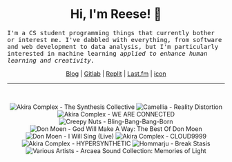 <h1 align="center">Hi, I'm Reese! 👋</h1>

<p><samp>I'm a CS student programming things that currently bother or interest me. I've dabbled with everything, from software and web development to data analysis, but I'm particularly interested in machine learning <i>applied to enhance human learning and creativity.</i></p></samp>

<p align="center">
 <a href="https://renys.dev">Blog</a> | <a href="https://gitlab.com/renys">Gitlab</a> | <a href="https://replit.com/@renys">Replit</a> | <a href="https://last.fm/user/i-dle">Last.fm</a> | <a href="https://picrew.me/en/image_maker/1453974">icon</a>
</p>

<hr class="dotted">
<br>
<!-- lastfm -->
<p align="center"><img src="https://lastfm.freetls.fastly.net/i/u/64s/3235f0c9ce754171c1f3412faf445e79.jpg" title="Akira Complex - The Synthesis Collective"> <img src="https://lastfm.freetls.fastly.net/i/u/64s/b0a5febd261e2ab4f4347830d4a917a7.jpg" title="Camellia - Reality Distortion"> <img src="https://lastfm.freetls.fastly.net/i/u/64s/e76fcd24d1d8e367f8409c63641a9c96.jpg" title="Akira Complex - WE ARE CONNECTED"> <img src="https://lastfm.freetls.fastly.net/i/u/64s/7fcb0a7db6d51486403d6864fb62aada.png" title="Creepy Nuts - Bling-Bang-Bang-Born"> <img src="https://lastfm.freetls.fastly.net/i/u/64s/3c085fe0b2ff4ddccdd402c1ea83f3fa.jpg" title="Don Moen - God Will Make A Way: The Best Of Don Moen"> <img src="https://lastfm.freetls.fastly.net/i/u/64s/3ffa26b6f67ae20adba5c18cea2164d2.jpg" title="Don Moen - I Will Sing (Live)"> <img src="https://lastfm.freetls.fastly.net/i/u/64s/5e3684de8f90a7a5e19057e4f0e19e05.jpg" title="Akira Complex - CLOUD9999"> <img src="https://lastfm.freetls.fastly.net/i/u/64s/a3bace190c859eb70de62187b97827e8.jpg" title="Akira Complex - HYPERSYNTHETIC"> <img src="https://lastfm.freetls.fastly.net/i/u/64s/c87e810acbeaad56ddcef09a8272462b.jpg" title="Hommarju - Break Stasis"> <img src="https://lastfm.freetls.fastly.net/i/u/64s/30b11b9f3a5bf53564142a15647474a4.jpg" title="Various Artists - Arcaea Sound Collection: Memories of Light"> </p>
